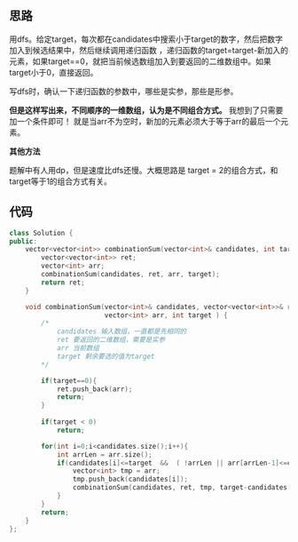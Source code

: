 ## 思路

用dfs。给定target，每次都在candidates中搜索小于target的数字，然后把数字加入到候选结果中，然后继续调用递归函数 ，递归函数的target=target-新加入的元素，如果target==0，就把当前候选数组加入到要返回的二维数组中。如果target小于0，直接返回。

写dfs时，确认一下递归函数的参数中，哪些是实参，那些是形参。

**但是这样写出来，不同顺序的一维数组，认为是不同组合方式。** 我想到了只需要加一个条件即可！ 就是当arr不为空时，新加的元素必须大于等于arr的最后一个元素。

**其他方法**

题解中有人用dp，但是速度比dfs还慢。大概思路是 target = 2的组合方式，和target等于1的组合方式有关。

## 代码

```c++
class Solution {
public:
    vector<vector<int>> combinationSum(vector<int>& candidates, int target) {
        vector<vector<int>> ret;
        vector<int> arr;
        combinationSum(candidates, ret, arr, target);
        return ret;   
    }

    void combinationSum(vector<int>& candidates, vector<vector<int>>& ret,
                        vector<int> arr, int target ) {
        /*
            candidates 输入数组，一直都是先相同的
            ret 要返回的二维数组，需要是实参
            arr 当前数组
            target 剩余要选的值为target
        */

        if(target==0){
            ret.push_back(arr);
            return;
        }
        
        if(target < 0)
            return;

        for(int i=0;i<candidates.size();i++){
            int arrLen = arr.size();
            if(candidates[i]<=target  &&  ( !arrLen || arr[arrLen-1]<=candidates[i] )){
                vector<int> tmp = arr;
                tmp.push_back(candidates[i]);
                combinationSum(candidates, ret, tmp, target-candidates[i]);
            }
        }    
        return;     
    }
};
```

